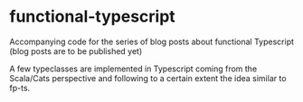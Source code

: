 # functional-typescript
Accompanying code for the series of blog posts about functional Typescript (blog posts are to be published yet)

A few typeclasses are implemented in Typescript coming from the Scala/Cats perspective and following to a certain extent the idea similar to fp-ts.
